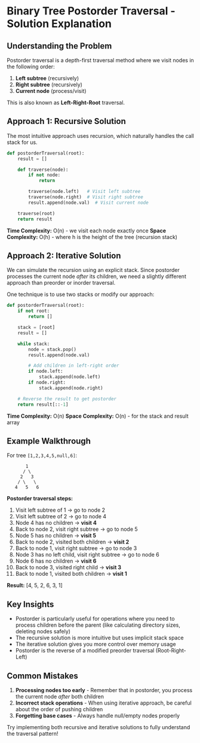 # Binary Tree Postorder Traversal - Solution Explanation

## Understanding the Problem

Postorder traversal is a depth-first traversal method where we visit nodes in the following order:

1. **Left subtree** (recursively)
2. **Right subtree** (recursively)
3. **Current node** (process/visit)

This is also known as **Left-Right-Root** traversal.

## Approach 1: Recursive Solution

The most intuitive approach uses recursion, which naturally handles the call stack for us.

```python
def postorderTraversal(root):
    result = []

    def traverse(node):
        if not node:
            return

        traverse(node.left)   # Visit left subtree
        traverse(node.right)  # Visit right subtree
        result.append(node.val)  # Visit current node

    traverse(root)
    return result
```

**Time Complexity:** O(n) - we visit each node exactly once
**Space Complexity:** O(h) - where h is the height of the tree (recursion stack)

## Approach 2: Iterative Solution

We can simulate the recursion using an explicit stack. Since postorder processes the current node _after_ its children, we need a slightly different approach than preorder or inorder traversal.

One technique is to use two stacks or modify our approach:

```python
def postorderTraversal(root):
    if not root:
        return []

    stack = [root]
    result = []

    while stack:
        node = stack.pop()
        result.append(node.val)

        # Add children in left-right order
        if node.left:
            stack.append(node.left)
        if node.right:
            stack.append(node.right)

    # Reverse the result to get postorder
    return result[::-1]
```

**Time Complexity:** O(n)
**Space Complexity:** O(n) - for the stack and result array

## Example Walkthrough

For tree `[1,2,3,4,5,null,6]`:

```
       1
      / \
     2   3
    / \   \
   4   5   6
```

**Postorder traversal steps:**

1. Visit left subtree of 1 → go to node 2
2. Visit left subtree of 2 → go to node 4
3. Node 4 has no children → **visit 4**
4. Back to node 2, visit right subtree → go to node 5
5. Node 5 has no children → **visit 5**
6. Back to node 2, visited both children → **visit 2**
7. Back to node 1, visit right subtree → go to node 3
8. Node 3 has no left child, visit right subtree → go to node 6
9. Node 6 has no children → **visit 6**
10. Back to node 3, visited right child → **visit 3**
11. Back to node 1, visited both children → **visit 1**

**Result:** [4, 5, 2, 6, 3, 1]

## Key Insights

- Postorder is particularly useful for operations where you need to process children before the parent (like calculating directory sizes, deleting nodes safely)
- The recursive solution is more intuitive but uses implicit stack space
- The iterative solution gives you more control over memory usage
- Postorder is the reverse of a modified preorder traversal (Root-Right-Left)

## Common Mistakes

1. **Processing nodes too early** - Remember that in postorder, you process the current node _after_ both children
2. **Incorrect stack operations** - When using iterative approach, be careful about the order of pushing children
3. **Forgetting base cases** - Always handle null/empty nodes properly

Try implementing both recursive and iterative solutions to fully understand the traversal pattern!
